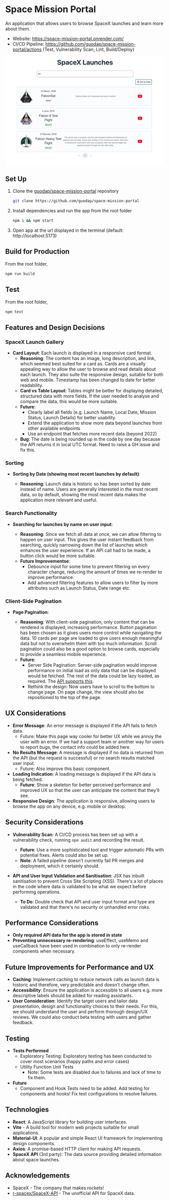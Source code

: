 # Space Mission Portal

An application that allows users to browse SpaceX launches and learn more about them.

- Website: https://space-mission-portal.onrender.com/
- CI/CD Pipeline: https://github.com/guodap/space-mission-portal/actions (Test, Vulnerability Scan, Lint, Build/Deploy)

![SpaceX Launch](./docs/screenshots/app_screenshot.png)

## Set Up

1. Clone the [guodap/space-mission-portal](https://github.com/guodap/space-mission-portal) repository

   ```sh
   git clone https://github.com/guodap/space-mission-portal
   ```

2. Install dependencies and run the app from the root folder

   ```sh
   npm i && npm start
   ```

3. Open app at the url displayed in the terminal (default: http://localhost:5173)

## Build for Production

From the root folder,

```sh
npm run build
```

## Test

From the root folder,

```sh
npm test
```

## Features and Design Decisions

### SpaceX Launch Gallery

- **Card Layout**: Each launch is displayed in a responsive card format.
  - **Reasoning**: The content has an image, long description, and link, which seemed best suited for a card as. Cards are a visually appealing way to allow the user to browse and read details about each launch. They also suite the responsive design, suitable for both web and mobile. Timestamp has been changed to date for better readability.
  - **Card vs Table Layout**: Tables might be better for displaying detailed, structured data with more fields. If the user needed to analyse and compare the data, this would be more suitable.
  - **Future**:
    - Clearly label all fields (e.g. Launch Name, Local Date, Mission Status, Launch Details) for better usability.
    - Extend the application to show more data beyond launches from other available endpoints
    - Use an endpoint that fetches more recent data (beyond 2022)
  - **Bug**: The date is being rounded up in the code by one day because the API returns it in local UTC format. Need to raise a GH issue and fix this.

### Sorting

- **Sorting by Date (showing most recent launches by default)**:

  - **Reasoning**: Launch data is historic so has been sorted by date instead of name. Users are generally interested in the most recent data, so by default, showing the most recent data makes the application more relevant and useful.

### Search Functionality

- **Searching for launches by name on user input**:

  - **Reasoning**: Since we fetch all data at once, we can allow filtering to happen on user input. This gives the user instant feedback from searching, quickly narrowing down the list of launches which enhances the user experience. If an API call had to be made, a button click would be more suitable.
  - **Future Improvementse**:
    - Debounce input for some time to prevent filtering on every character change, reducing the amount of times we re-render to improve performance.
    - Add advanced filtering features to allow users to filter by more attributes such as Launch Status, Date range etc.

### Client-Side Pagination

- **Page Pagination**:

  - **Reasoning**: With client-side pagination, only content that can be rendered is displayed, increasing performance. Button pagination has been chosen as it gives users more control while navigating the data. 10 cards per page are loaded to give users enough meaningful data but not to overwhelm them with too much information. Scroll pagination could also be a good option to browse cards, especially to provide a seamless mobile experience.
  - **Future**:
    - Server Side Pagination: Server-side pagination would improve performance on initial load as only data that can be displayed would be fetched. The rest of the data could be lazy loaded, as required. The [API supports this](https://github.com/r-spacex/SpaceX-API/tree/master/docs#rspacex-api-docs).
    - Rethink the design: Now users have to scroll to the bottom to change page. On page change, the view should also be repositioned to the top of the page.

## UX Considerations

- **Error Message**: An error message is displayed if the API fails to fetch data.
  - Future: Make this page way cooler for better UX while we annoy the user with an error. If we had a support team or another way for users to report bugs, the contact info could be added here.
- **No Results Message**: A message is displayed if no data is returned from the API (but the request is successful) or no search results matched user input.
  - Future: Also improve this basic component.
- **Loading Indication**: A loading message is displayed if the API data is being fetched.
  - **Future**: Show a skeleton for better perceived performance and improved UX so that the user can anticipate the content that they'll see.
- **Responsive Design**: The application is responsive, allowing users to browse the app on any device, e.g. mobile or desktop.

## Security Considerations

- **Vulnerability Scan**: A CI/CD process has been set up with a vulnerability check, running `npm audit` and recording the result.
  - **Future**: Use a more sophisticated tool and trigger automatic PRs with potential fixes. Alerts could also be set up.
  - **Note**: A failed pipeline doesn't currently fail PR merges and deployment, which it certainly should.
- **API and User Input Validation and Sanitisation**: JSX has inbuilt sanitisation to prevent Cross Site Scripting (XSS). There's a lot of places in the code where data is validated to be what we expect before performing operations.

  - **To Do**: Double check that API and user input format and type are validated and that there's no security or unhandled error risks.

## Performance Considerations

- **Only required API data for the app is stored in state**
- **Preventing unnecessary re-rendering**: useEffect, useMemo and useCallback have been used in combination to only re-render components when necessary.

## Future Improvements for Performance and UX

- **Caching**: Implement caching to reduce network calls as launch data is historic and therefore, very predictable and doesn't change often.
- **Accessibility**: Ensure the application is accessible to all users e.g. more descriptive labels should be added for reading assistants.
- **User Consideration**: Identify the target users and tailor data presentation, design and functionality choices to their needs. For this, we should understand the user and perform thorough design/UX reviews. We could also conduct beta testing with users and gather feedback.

## Testing

- **Tests Performed**
  - Exploratory Testing: Exploratory testing has been conducted to cover most scenarios (happy paths and error cases)
  - Utility Function Unit Tests
    - Note: Some tests are disabled due to failures and lack of time to fix them.
- **Future**
  - Component and Hook Tests need to be added. Add testing for components and hooks! Fix test configurations to resolve failures.

## Technologies

- **React**: A JavaScript library for building user interfaces.
- **Vite** - A build tool for modern web projects suitable for small applications.
- **Material-UI**: A popular and simple React UI framework for implementing design components.
- **Axios**: A promise-based HTTP client for making API requests.
- **SpaceX API** (3rd party): The data source providing detailed information about space launches.

## Acknowledgements

- SpaceX - The company that makes rockets!
- [r-spacex/SpaceX-API](https://github.com/r-spacex/SpaceX-API) - The unofficial API for SpaceX data.
